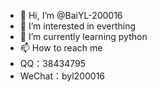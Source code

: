 - 👋 Hi, I’m @BaiYL-200016
- 👀 I’m interested in everthing
- 🌱 I’m currently learning python
- 📫 How to reach me 
- QQ：38434795
- WeChat：byl200016 

<!---
BaiYL-200016/BaiYL-200016 is a ✨ special ✨ repository because its `README.md` (this file) appears on your GitHub profile.
You can click the Preview link to take a look at your changes.
--->
